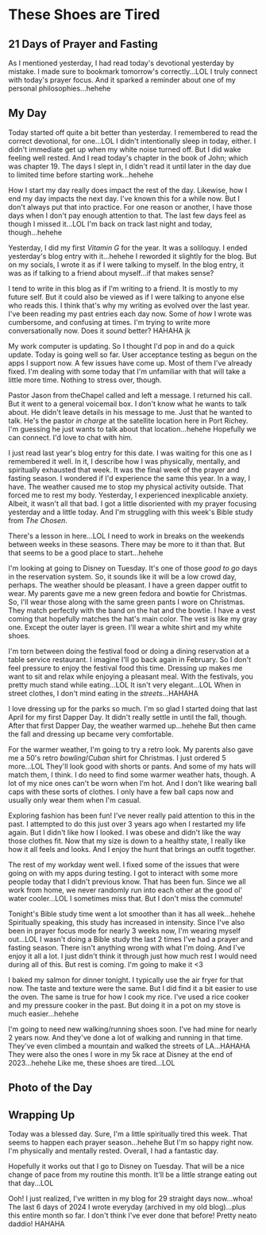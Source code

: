 # These Shoes are Tired

## 21 Days of Prayer and Fasting

As I mentioned yesterday, I had read today's devotional yesterday by mistake. I made sure to bookmark tomorrow's correctly...LOL I truly connect with today's prayer focus. And it sparked a reminder about one of my personal philosophies...hehehe

<!--@include: ../../../bible/prayer/journal/2025/01/23_21-days.md{3,}-->

## My Day

Today started off quite a bit better than yesterday. I remembered to read the correct devotional, for one...LOL I didn't intentionally sleep in today, either. I didn't immediate get up when my white noise turned off. But I did wake feeling well rested. And I read today's chapter in the book of John; which was chapter 19. The days I slept in, I didn't read it until later in the day due to limited time before starting work...hehehe

How I start my day really does impact the rest of the day. Likewise, how I end my day impacts the next day. I've known this for a while now. But I don't always put that into practice. For one reason or another, I have those days when I don't pay enough attention to that. The last few days feel as though I missed it...LOL I'm back on track last night and today, though...hehehe

Yesterday, I did my first *Vitamin G* for the year. It was a soliloquy. I ended yesterday's blog entry with it...hehehe I reworded it slightly for the blog. But on my socials, I wrote it as if I were talking to myself. In the blog entry, it was as if talking to a friend about myself...if that makes sense?

I tend to write in this blog as if I'm writing to a friend. It is mostly to my future self. But it could also be viewed as if I were talking to anyone else who reads this. I think that's why my writing as evolved over the last year. I've been reading my past entries each day now. Some of *how* I wrote was cumbersome, and confusing at times. I'm trying to write more conversationally now. Does it *sound* better? HAHAHA jk

My work computer is updating. So I thought I'd pop in and do a quick update. Today is going well so far. User acceptance testing as begun on the apps I support now. A few issues have come up. Most of them I've already fixed. I'm dealing with some today that I'm unfamiliar with that will take a little more time. Nothing to stress over, though.

Pastor Jason from theChapel called and left a message. I returned his call. But it went to a general voicemail box. I don't know what he wants to talk about. He didn't leave details in his message to me. Just that he wanted to talk. He's the pastor *in charge* at the satellite location here in Port Richey. I'm guessing he just wants to talk about that location...hehehe Hopefully we can connect. I'd love to chat with him.

I just read last year's blog entry for this date. I was waiting for this one as I remembered it well. In it, I describe how I was physically, mentally, and spiritually exhausted that week. It was the final week of the prayer and fasting season. I wondered if I'd experience the same this year. In a way, I have. The weather caused me to stop my physical activity outside. That forced me to rest my body. Yesterday, I experienced inexplicable anxiety. Albeit, it wasn't all that bad. I got a little disoriented with my prayer focusing yesterday and a little today. And I'm struggling with this week's Bible study from *The Chosen*.

There's a lesson in here...LOL I need to work in breaks on the weekends between weeks in these seasons. There may be more to it than that. But that seems to be a good place to start...hehehe

I'm looking at going to Disney on Tuesday. It's one of those *good to go* days in the reservation system. So, it sounds like it will be a low crowd day, perhaps. The weather should be pleasant. I have a green dapper outfit to wear. My parents gave me a new green fedora and bowtie for Christmas. So, I'll wear those along with the same green pants I wore on Christmas. They match perfectly with the band on the hat and the bowtie. I have a vest coming that hopefully matches the hat's main color. The vest is like my gray one. Except the outer layer is green. I'll wear a white shirt and my white shoes.

I'm torn between doing the festival food or doing a dining reservation at a table service restaurant. I imagine I'll go back again in February. So I don't feel pressure to enjoy the festival food this time. Dressing up makes me want to sit and relax while enjoying a pleasant meal. With the festivals, you pretty much stand while eating...LOL It isn't very elegant...LOL When in street clothes, I don't mind eating in the *streets*...HAHAHA

I love dressing up for the parks so much. I'm so glad I started doing that last April for my first Dapper Day. It didn't really settle in until the fall, though. After that first Dapper Day, the weather warmed up...hehehe But then came the fall and dressing up became very comfortable.

For the warmer weather, I'm going to try a retro look. My parents also gave me a 50's retro *bowling*/*Cuban* shirt for Christmas. I just ordered 5 more...LOL They'll look good with shorts or pants. And some of my hats will match them, I think. I do need to find some warmer weather hats, though. A lot of my nice ones can't be worn when I'm hot. And I don't like wearing ball caps with these sorts of clothes. I only have a few ball caps now and usually only wear them when I'm casual.

Exploring fashion has been fun! I've never really paid attention to this in the past. I attempted to do this just over 3 years ago when I restarted my life again. But I didn't like how I looked. I was obese and didn't like the way those clothes fit. Now that my size is down to a healthy state, I really like how it all feels and looks. And I enjoy the hunt that brings an outfit together.

The rest of my workday went well. I fixed some of the issues that were going on with my apps during testing. I got to interact with some more people today that I didn't previous know. That has been fun. Since we all work from home, we never randomly run into each other at the good ol' water cooler...LOL I sometimes miss that. But I don't miss the commute!

Tonight's Bible study time went a lot smoother than it has all week...hehehe Spiritually speaking, this study has increased in intensity. Since I've also been in prayer focus mode for nearly 3 weeks now, I'm wearing myself out...LOL I wasn't doing a Bible study the last 2 times I've had a prayer and fasting season. There isn't anything wrong with what I'm doing. And I've enjoy it all a lot. I just didn't think it through just how much rest I would need during all of this. But rest is coming. I'm going to make it <3

I baked my salmon for dinner tonight. I typically use the air fryer for that now. The taste and texture were the same. But I did find it a bit easier to use the oven. The same is true for how I cook my rice. I've used a rice cooker and my pressure cooker in the past. But doing it in a pot on my stove is much easier...hehehe

I'm going to need new walking/running shoes soon. I've had mine for nearly 2 years now. And they've done a lot of walking and running in that time. They've even climbed a mountain and walked the streets of LA...HAHAHA They were also the ones I wore in my 5k race at Disney at the end of 2023...hehehe Like me, these shoes are tired...LOL

## Photo of the Day

<!--@include: ../../../photos/photo-a-day/2025/01/23.md{3,}-->

## Wrapping Up

Today was a blessed day. Sure, I'm a little spiritually tired this week. That seems to happen each prayer season...hehehe But I'm so happy right now. I'm physically and mentally rested. Overall, I had a fantastic day.

Hopefully it works out that I go to Disney on Tuesday. That will be a nice change of pace from my routine this month. It'll be a little strange eating out that day...LOL

Ooh! I just realized, I've written in my blog for 29 straight days now...whoa! The last 6 days of 2024 I wrote everyday (archived in my old blog)...plus this entire month so far. I don't think I've ever done that before! Pretty neato daddio! HAHAHA